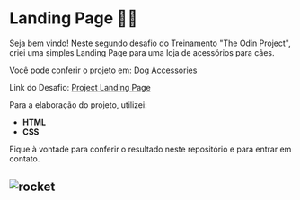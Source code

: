 # Landing Page :page_facing_up::dog:

Seja bem vindo! Neste segundo desafio do Treinamento "The Odin Project", criei uma simples Landing Page para uma loja de acessórios para cães.

Você pode conferir o projeto em: <a href="https://gabrielcarvalhoc.github.io/odin-landing-page/">Dog Accessories</a>

Link do Desafio: <a href="https://www.theodinproject.com/lessons/foundations-landing-page/">Project Landing Page</a>

Para a elaboração do projeto, utilizei:

- **HTML**
- **CSS**

Fique à vontade para conferir o resultado neste repositório e para entrar em contato.

## ![rocket](https://github.githubassets.com/images/icons/emoji/unicode/1f680.png)


